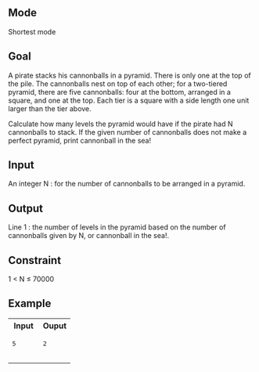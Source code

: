 ## Mode
Shortest mode

## Goal
A pirate stacks his cannonballs in a pyramid. There is only one at the top of the pile. The cannonballs nest on top of each other; for a two-tiered pyramid, there are five cannonballs: four at the bottom, arranged in a square, and one at the top. Each tier is a square with a side length one unit larger than the tier above.

Calculate how many levels the pyramid would have if the pirate had N cannonballs to stack. If the given number of cannonballs does not make a perfect pyramid, print cannonball in the sea!

## Input
An integer N : for the number of cannonballs to be arranged in a pyramid.

## Output
Line 1 : the number of levels in the pyramid based on the number of cannonballs given by N, or cannonball in the sea!.

## Constraint
1 < N ≤ 70000

## Example
<table>
  <tr>
    <th>Input</th>
    <th>Ouput</th>
  </tr>
  <tr>
    <td>
      <pre>
5
      </pre>
    </td>
    <td>
     <pre>
2
     </pre>
    </td>
  </tr>
</table>
